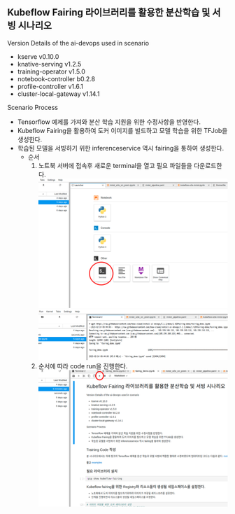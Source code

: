 ## Kubeflow Fairing 라이브러리를 활용한 분산학습 및 서빙 시나리오

Version Details of the ai-devops used in scenario
- kserve v0.10.0
- knative-serving v1.2.5
- training-operator v1.5.0
- notebook-controller b0.2.8
- profile-controller v1.6.1
- cluster-local-gateway v1.14.1

Scenario Process
- Tensorflow 예제를 가져와 분산 학습 지원을 위한 수정사항을 반영한다.
- Kubeflow Fairing을 활용하여 도커 이미지를 빌드하고 모델 학습을 위한 TFJob을 생성한다.
- 학습된 모델을 서빙하기 위한 inferenceservice 역시 fairing을 통하여 생성한다. 
  * 순서 
    1. 노트북 서버에 접속후 새로운 terminal을 열고 필요 파일들을 다운로드한다.
  ![terminal.png](./image/terminal.png)
  ![file_download.png](./image/file_download.png)
    2. 순서에 따라 code run을 진행한다.
  ![code_run_fairing.png](./image/code_run_fairing.png)
